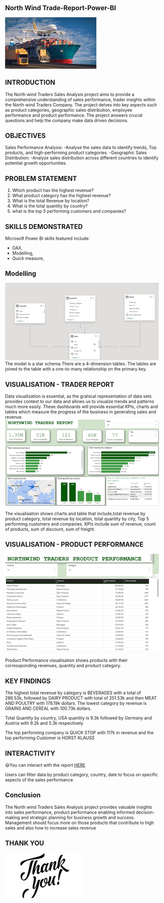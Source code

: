 ## North Wind Trade-Report-Power-BI
![](traderss.jpg)

## INTRODUCTION

The North wind Traders Sales Analysis project aims to provide a comprehensive understanding of sales performance, trader insights within the North wind Traders Company. The project delves into key aspects such as product categories, geographic sales distribution, employee performance and product performance. The project answers crucial questions and help the company make data driven decisions.
 
## OBJECTIVES
Sales Performance Analysis:
-Analyse the sales data to identify trends, Top products, and high-performing product categories.
-Geographic Sales Distribution: 
-Analyze sales distribution across different countries to  identify potential growth opportunities.

## PROBLEM STATEMENT
1.	Which product has the highest revenue?
2.	What product category has the highest revenue?
3.	What is the total Revenue by location?
4.	What is the total quantity by country?
5.	what is the top 5 performing customers and companies?

## SKILLS DEMONSTRATED
Microsoft Power BI skills featured include:
-  DAX,
-  Modelling,
-  Quick measure,

## Modelling
![](RELATIONSHIP_MODEL.png)
The model is a star schema
There are a 4-dimension tables. The tables are joined to the table with a one-to-many relationship on the primary key.

## VISUALISATION - TRADER REPORT

Data visualization is essential, as the grahical representation of data sets provides context to our data and allows us to visualze trends and patterns much more easily. These dashboards will provide essential KPIs, charts and tables which measure the progress of the business in generating sales and revenue.
![](north_traders_report.png)

The visualisation shows charts and table that include,total revenue by product category, total revenue by location, total quantity by city, Top 5 performing customers and companies.
KPIs include sum of revenue, count of products, sum of discount, sum of freight.

## VISUALISATION - PRODUCT PERFORMANCE
![](Product_performance.png)

Product Performance visualisation shows products with their corressponding revenues, quantity and product category.

## KEY FINDINGS
The highest total revenue by category is BEVERAGES with a total of 286.53k, followed by DAIRY PRODUCT with total of 251.53k and then MEAT AND POULTRY with 178.19k dollars. The lowest category by revenue is GRAINS AND CEREAL with 100.73k dollars.

Total Quantity by country, USA quantity is 9.3k followed by Germany and Austria with 9.2k and 5.3k respectively

The top performing company is QUICK STOP with 117k in revenue and the top performing Customer is HORST KLAUSS


## INTERACTIVITY 

😃You can interact with the report [HERE](https://app.powerbi.com/view?r=eyJrIjoiZDcwY2EzMzQtNDNmNS00Nzk4LTgxMDAtMTQyMjdiZGVmMzA5IiwidCI6IjU0MzUwMDM0LWVhYTMtNGMyZC1hYmZhLTY0MGRmMDYyNjNhOCJ9)


Users can filter data by product category, country, date to focus on specific aspects of the sales performance.

## Conclusion
The North wind Traders Sales Analysis project provides valuable insights into sales performance, product performance enabling informed decision-making and strategic planning for business growth and success.
Management should focus more on those products that contribute to high sales and also how to increase sales revenue

## THANK YOU

![](THANKYOU.png)

